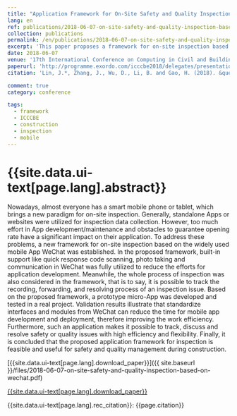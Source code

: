 ```yaml
---
title: "Application Framework for On-Site Safety and Quality Inspection based on WeChat"
lang: en
ref: publications/2018-06-07-on-site-safety-and-quality-inspection-based-on-wechat
collection: publications
permalink: /en/publications/2018-06-07-on-site-safety-and-quality-inspection-based-on-wechat
excerpt: 'This paper proposes a framework for on-site inspection based wechat.'
date: 2018-06-07
venue: '17th International Conference on Computing in Civil and Building Engineering'
paperurl: 'http://programme.exordo.com/icccbe2018/delegates/presentation/285/'
citation: 'Lin, J.*, Zhang, J., Wu, D., Li, B. and Gao, H. (2018). &quot;Application Framework for On-Site Safety and Quality Inspection based on WeChat&quot; <i>in Proceedings of the 17th International Conference on Computing in Civil and Building Engineering</i>. Tampere, Finland.'

comment: true
category: conference

tags: 
  - framework
  - ICCCBE
  - construction
  - inspection
  - mobile
---
```



{{site.data.ui-text[page.lang].abstract}}
====

Nowadays, almost everyone has a smart mobile phone or tablet, which brings a new paradigm for on-site inspection. Generally, standalone Apps or websites were utilized for inspection data collection. However, too much effort in App development/maintenance and obstacles to guarantee opening rate have a significant impact on their application. To address these problems, a new framework for on-site inspection based on the widely used mobile App WeChat was established. In the proposed framework, built-in support like quick response code scanning, photo taking and communication in WeChat was fully utilized to reduce the efforts for application development. Meanwhile, the whole process of inspection was also considered in the framework, that is to say, it is possible to track the recording, forwarding, and resolving process of an inspection issue. Based on the proposed framework, a prototype micro-App was developed and tested in a real project. Validation results illustrate that standardize interfaces and modules from WeChat can reduce the time for mobile app development and deployment, therefore improving the work efficiency. Furthermore, such an application makes it possible to track, discuss and resolve safety or quality issues with high efficiency and flexibility. Finally, it is concluded that the proposed application framework for inspection is feasible and useful for safety and quality management during construction.

[{{site.data.ui-text[page.lang].download_paper}}]({{ site.baseurl }}/files/2018-06-07-on-site-safety-and-quality-inspection-based-on-wechat.pdf)

[{{site.data.ui-text[page.lang].download_paper}}](http://programme.exordo.com/icccbe2018/delegates/presentation/285/)

{{site.data.ui-text[page.lang].rec_citation}}: {{page.citation}}